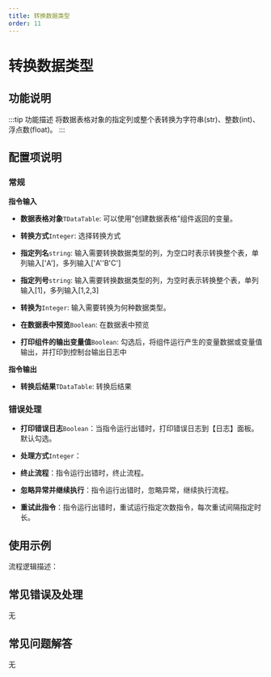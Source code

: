 ```yaml
---
title: 转换数据类型
order: 11
---
```


# 转换数据类型

## 功能说明

:::tip 功能描述
将数据表格对象的指定列或整个表转换为字符串(str)、整数(int)、浮点数(float)。
:::

## 配置项说明

### 常规

**指令输入**

- **数据表格对象**`TDataTable`: 可以使用“创建数据表格”组件返回的变量。

- **转换方式**`Integer`: 选择转换方式

- **指定列名**`string`: 输入需要转换数据类型的列，为空口时表示转换整个表，单列输入['A']，多列输入['A''B'C']

- **指定列号**`string`: 输入需要转换数据类型的列，为空时表示转换整个表，单列输入[1]，多列输入[1,2,3]

- **转换为**`Integer`: 输入需要转换为何种数据类型。

- **在数据表中预览**`Boolean`: 在数据表中预览

- **打印组件的输出变量值**`Boolean`: 勾选后，将组件运行产生的变量数据或变量值输出，并打印到控制台输出日志中


**指令输出**

- **转换后结果**`TDataTable`: 转换后结果

### 错误处理

- **打印错误日志**`Boolean`：当指令运行出错时，打印错误日志到【日志】面板。默认勾选。

- **处理方式**`Integer`：

 - **终止流程**：指令运行出错时，终止流程。

 - **忽略异常并继续执行**：指令运行出错时，忽略异常，继续执行流程。

 - **重试此指令**：指令运行出错时，重试运行指定次数指令，每次重试间隔指定时长。

## 使用示例

流程逻辑描述：

## 常见错误及处理

无

## 常见问题解答

无

